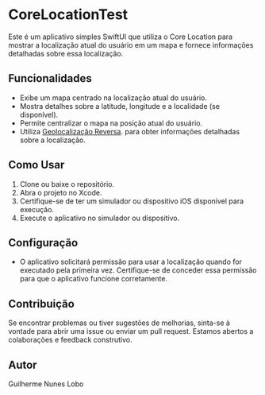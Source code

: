 # CoreLocationTest

Este é um aplicativo simples SwiftUI que utiliza o Core Location para mostrar a localização atual do usuário em um mapa e fornece informações detalhadas sobre essa localização.

## Funcionalidades

- Exibe um mapa centrado na localização atual do usuário.
- Mostra detalhes sobre a latitude, longitude e a localidade (se disponível).
- Permite centralizar o mapa na posição atual do usuário.
- Utiliza [Geolocalização Reversa](#[geolocalização-reversa](https://developers.google.com/maps/documentation/javascript/geocoding?hl=pt)). para obter informações detalhadas sobre a localização.

## Como Usar

1. Clone ou baixe o repositório.
2. Abra o projeto no Xcode.
3. Certifique-se de ter um simulador ou dispositivo iOS disponível para execução.
4. Execute o aplicativo no simulador ou dispositivo.

## Configuração

- O aplicativo solicitará permissão para usar a localização quando for executado pela primeira vez. Certifique-se de conceder essa permissão para que o aplicativo funcione corretamente.

## Contribuição

Se encontrar problemas ou tiver sugestões de melhorias, sinta-se à vontade para abrir uma issue ou enviar um pull request. Estamos abertos a colaborações e feedback construtivo.

## Autor

Guilherme Nunes Lobo
